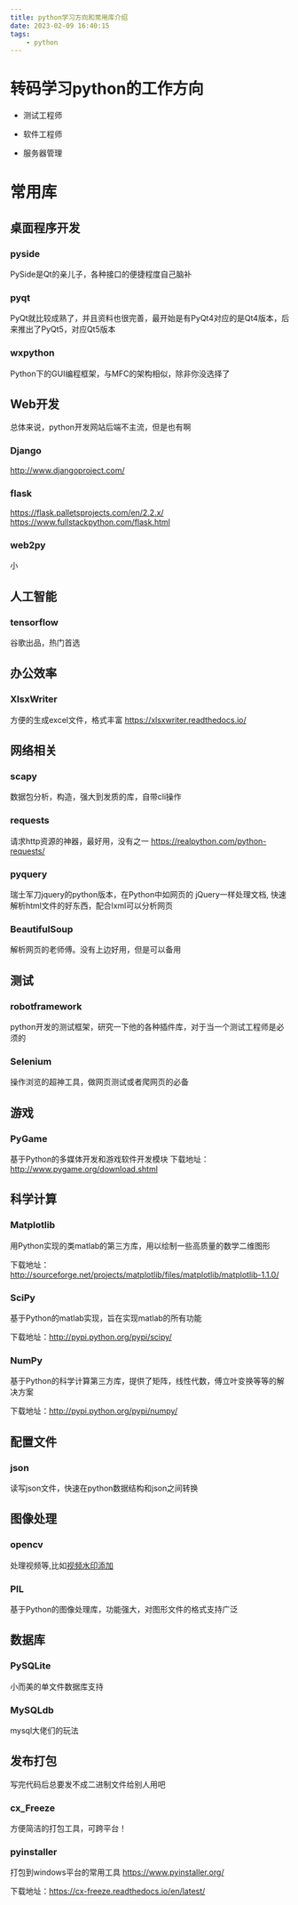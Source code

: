 ```yaml
---
title: python学习方向和常用库介绍
date: 2023-02-09 16:40:15
tags:
    - python
---
```


<!-- toc -->
# 转码学习python的工作方向

- 测试工程师

- 软件工程师

- 服务器管理


# 常用库
## 桌面程序开发
### pyside
PySide是Qt的亲儿子，各种接口的便捷程度自己脑补
### pyqt
PyQt就比较成熟了，并且资料也很完善，最开始是有PyQt4对应的是Qt4版本，后来推出了PyQt5，对应Qt5版本
### wxpython
Python下的GUI编程框架，与MFC的架构相似，除非你没选择了

## Web开发
总体来说，python开发网站后端不主流，但是也有啊
### Django
http://www.djangoproject.com/
### flask
https://flask.palletsprojects.com/en/2.2.x/
https://www.fullstackpython.com/flask.html
### web2py
小

## 人工智能
### tensorflow
谷歌出品，热门首选

## 办公效率
### XlsxWriter
方便的生成excel文件，格式丰富
https://xlsxwriter.readthedocs.io/

## 网络相关

### scapy
数据包分析，构造，强大到发质的库，自带cli操作

### requests
请求http资源的神器，最好用，没有之一
https://realpython.com/python-requests/


### pyquery
瑞士军刀jquery的python版本，在Python中如网页的 jQuery一样处理文档, 快速解析html文件的好东西，配合lxml可以分析网页

### BeautifulSoup
解析网页的老师傅。没有上边好用，但是可以备用


## 测试
### robotframework
python开发的测试框架，研究一下他的各种插件库，对于当一个测试工程师是必须的

### Selenium
操作浏览的超神工具，做网页测试或者爬网页的必备

## 游戏
### PyGame

基于Python的多媒体开发和游戏软件开发模块
下载地址：http://www.pygame.org/download.shtml

## 科学计算
### Matplotlib
用Python实现的类matlab的第三方库，用以绘制一些高质量的数学二维图形

下载地址：
http://sourceforge.net/projects/matplotlib/files/matplotlib/matplotlib-1.1.0/

### SciPy
基于Python的matlab实现，旨在实现matlab的所有功能

下载地址：http://pypi.python.org/pypi/scipy/

### NumPy
基于Python的科学计算第三方库，提供了矩阵，线性代数，傅立叶变换等等的解决方案

下载地址：http://pypi.python.org/pypi/numpy/

## 配置文件
### json
读写json文件，快速在python数据结构和json之间转换

## 图像处理
### opencv
处理视频等,比如[视频水印添加](/2021/11/16/add-watermarker-to-h264-tool/)
### PIL
基于Python的图像处理库，功能强大，对图形文件的格式支持广泛


## 数据库

### PySQLite
小而美的单文件数据库支持
### MySQLdb
mysql大佬们的玩法

## 发布打包
写完代码后总要发不成二进制文件给别人用吧
### cx_Freeze
方便简洁的打包工具，可跨平台！

### pyinstaller
打包到windows平台的常用工具
https://www.pyinstaller.org/

下载地址：https://cx-freeze.readthedocs.io/en/latest/
